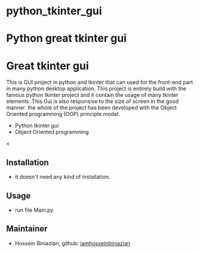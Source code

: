 # python_tkinter_gui
# Python great tkinter gui
# Great tkinter gui

This is  GUI project in python and tkinter that can used for the front-end part in many python desktop application. This project is entirely build with the famous python tkinter project and it contain the usage of many  tkinter elements. This Gui is also responsive to the size of screen in the good manner. the whole of the project has been developed with the Object Oriented programming (OOP) principle.model.
- Python  tkinter gui
- Object Oriented programming 

<
## Installation
- it doesn't need any kind of installation.

## Usage
- run file Main.py

## Maintainer
* Hossein Biniazian, github: [iamhosseinbiniazian](https://github.com/iamhosseinbiniazian)
